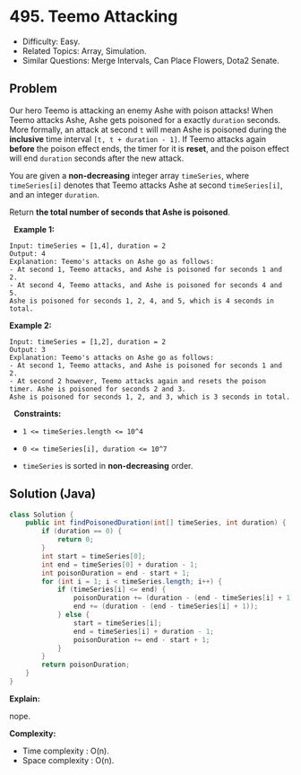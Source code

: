 # 495. Teemo Attacking

- Difficulty: Easy.
- Related Topics: Array, Simulation.
- Similar Questions: Merge Intervals, Can Place Flowers, Dota2 Senate.

## Problem

Our hero Teemo is attacking an enemy Ashe with poison attacks! When Teemo attacks Ashe, Ashe gets poisoned for a exactly ```duration``` seconds. More formally, an attack at second ```t``` will mean Ashe is poisoned during the **inclusive** time interval ```[t, t + duration - 1]```. If Teemo attacks again **before** the poison effect ends, the timer for it is **reset**, and the poison effect will end ```duration``` seconds after the new attack.

You are given a **non-decreasing** integer array ```timeSeries```, where ```timeSeries[i]``` denotes that Teemo attacks Ashe at second ```timeSeries[i]```, and an integer ```duration```.

Return **the **total** number of seconds that Ashe is poisoned**.

 
**Example 1:**

```
Input: timeSeries = [1,4], duration = 2
Output: 4
Explanation: Teemo's attacks on Ashe go as follows:
- At second 1, Teemo attacks, and Ashe is poisoned for seconds 1 and 2.
- At second 4, Teemo attacks, and Ashe is poisoned for seconds 4 and 5.
Ashe is poisoned for seconds 1, 2, 4, and 5, which is 4 seconds in total.
```

**Example 2:**

```
Input: timeSeries = [1,2], duration = 2
Output: 3
Explanation: Teemo's attacks on Ashe go as follows:
- At second 1, Teemo attacks, and Ashe is poisoned for seconds 1 and 2.
- At second 2 however, Teemo attacks again and resets the poison timer. Ashe is poisoned for seconds 2 and 3.
Ashe is poisoned for seconds 1, 2, and 3, which is 3 seconds in total.
```

 
**Constraints:**


	
- ```1 <= timeSeries.length <= 10^4```
	
- ```0 <= timeSeries[i], duration <= 10^7```
	
- ```timeSeries``` is sorted in **non-decreasing** order.



## Solution (Java)

```java
class Solution {
    public int findPoisonedDuration(int[] timeSeries, int duration) {
        if (duration == 0) {
            return 0;
        }
        int start = timeSeries[0];
        int end = timeSeries[0] + duration - 1;
        int poisonDuration = end - start + 1;
        for (int i = 1; i < timeSeries.length; i++) {
            if (timeSeries[i] <= end) {
                poisonDuration += (duration - (end - timeSeries[i] + 1));
                end += (duration - (end - timeSeries[i] + 1));
            } else {
                start = timeSeries[i];
                end = timeSeries[i] + duration - 1;
                poisonDuration += end - start + 1;
            }
        }
        return poisonDuration;
    }
}
```

**Explain:**

nope.

**Complexity:**

* Time complexity : O(n).
* Space complexity : O(n).
